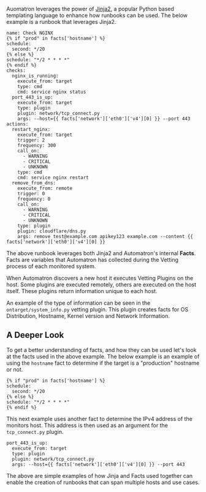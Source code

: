 Auomatron leverages the power of [Jinja2](http://jinja.pocoo.org/docs/2.9/), a popular Python based templating language to enhance how runbooks can be used. The below example is a runbook that leverages Jinja2.

```yaml+jinja
name: Check NGINX
{% if "prod" in facts['hostname'] %}
schedule:
  second: */20
{% else %}
schedule: "*/2 * * * *"
{% endif %}
checks:
  nginx_is_running:
    execute_from: target
    type: cmd
    cmd: service nginx status
  port_443_is_up:
    execute_from: target
    type: plugin
    plugin: network/tcp_connect.py
    args: --host={{ facts['network']['eth0']['v4'][0] }} --port 443
actions:
  restart_nginx:
    execute_from: target
    trigger: 2
    frequency: 300
    call_on:
      - WARNING
      - CRITICAL
      - UNKNOWN
    type: cmd
    cmd: service nginx restart
  remove_from_dns:
    execute_from: remote
    trigger: 0
    frequency: 0
    call_on:
      - WARNING
      - CRITICAL
      - UNKNOWN
    type: plugin
    plugin: cloudflare/dns.py
    args: remove test@example.com apikey123 example.com --content {{ facts['network']['eth0']['v4'][0] }}
```

The above runbook leverages both Jinja2 and Automatron's internal **Facts**. Facts are variables that Automatron has collected during the Vetting process of each monitored system.

When Automatron discovers a new host it executes Vetting Plugins on the host. Some plugins are executed remotely, others are executed on the host itself. These plugins return information unique to each host.

An example of the type of information can be seen in the `ontarget/system_info.py` vetting plugin. This plugin creates facts for OS Distribution, Hostname, Kernel version and Network Information.

## A Deeper Look

To get a better understanding of facts, and how they can be used let's look at the facts used in the above example. The below example is an example of using the `hostname` fact to determine if the target is a "production" hostname or not.

```yaml+jinja
{% if "prod" in facts['hostname'] %}
schedule:
  second: */20
{% else %}
schedule: "*/2 * * * *"
{% endif %}
```

This next example uses another fact to determine the IPv4 address of the monitors host. This address is then used as an argument for the `tcp_connect.py` plugin.

```yaml+jinja
port_443_is_up:
  execute_from: target
  type: plugin
  plugin: network/tcp_connect.py
  args: --host={{ facts['network']['eth0']['v4'][0] }} --port 443
```

The above are simple examples of how Jinja and Facts used together can enable the creation of runbooks that can span multiple hosts and use cases.

